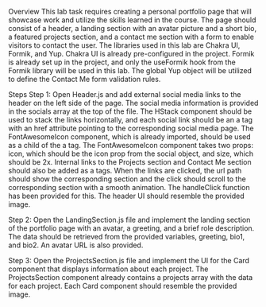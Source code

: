 Overview
This lab task requires creating a personal portfolio page that will showcase work and utilize the skills learned in the course. The page should consist of a header, a landing section with an avatar picture and a short bio, a featured projects section, and a contact me section with a form to enable visitors to contact the user. The libraries used in this lab are Chakra UI, Formik, and Yup. Chakra UI is already pre-configured in the project. Formik is already set up in the project, and only the useFormik hook from the Formik library will be used in this lab. The global Yup object will be utilized to define the Contact Me form validation rules.

Steps
Step 1: Open Header.js and add external social media links to the header on the left side of the page. The social media information is provided in the socials array at the top of the file. The HStack component should be used to stack the links horizontally, and each social link should be an a tag with an href attribute pointing to the corresponding social media page. The FontAwesomeIcon component, which is already imported, should be used as a child of the a tag. The FontAwesomeIcon component takes two props: icon, which should be the icon prop from the social object, and size, which should be 2x. Internal links to the Projects section and Contact Me section should also be added as a tags. When the links are clicked, the url path should show the corresponding section and the click should scroll to the corresponding section with a smooth animation. The handleClick function has been provided for this. The header UI should resemble the provided image.

Step 2: Open the LandingSection.js file and implement the landing section of the portfolio page with an avatar, a greeting, and a brief role description. The data should be retrieved from the provided variables, greeting, bio1, and bio2. An avatar URL is also provided.

Step 3: Open the ProjectsSection.js file and implement the UI for the Card component that displays information about each project. The ProjectsSection component already contains a projects array with the data for each project. Each Card component should resemble the provided image.